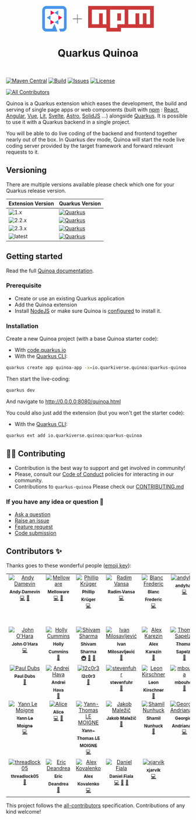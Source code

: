 <div align="center">
<img src="https://github.com/quarkiverse/quarkus-quinoa/blob/main/docs/modules/ROOT/assets/images/quarkus.svg" width="67" height="70" ><img src="https://github.com/quarkiverse/quarkus-quinoa/blob/main/docs/modules/ROOT/assets/images/plus-sign.svg" height="70" ><img src="https://github.com/quarkiverse/quarkus-quinoa/blob/main/docs/modules/ROOT/assets/images/npm-logo.svg" height="70" >
 
# Quarkus Quinoa
</div>
<br>

[![Maven Central](https://img.shields.io/maven-central/v/io.quarkiverse.quinoa/quarkus-quinoa.svg?label=Maven%20Central)](https://search.maven.org/artifact/io.quarkiverse.quinoa/quarkus-quinoa)
[![Build](https://github.com/quarkiverse/quarkus-quinoa/actions/workflows/build.yml/badge.svg)](https://github.com/quarkiverse/quarkus-quinoa/actions/workflows/build.yml) 
[![Issues](https://img.shields.io/github/issues/quarkiverse/quarkus-quinoa)](https://github.com/quarkiverse/quarkus-quinoa/issues) 
[![License](https://img.shields.io/badge/License-Apache%202.0-blue.svg)](https://opensource.org/licenses/Apache-2.0)

<!-- ALL-CONTRIBUTORS-BADGE:START - Do not remove or modify this section -->
[![All Contributors](https://img.shields.io/badge/all_contributors-33-orange.svg?style=flat-square)](#contributors-)
<!-- ALL-CONTRIBUTORS-BADGE:END -->

Quinoa is a Quarkus extension which eases the development, the build and serving of single page apps or web components (built with [npm](https://docs.npmjs.com/) : [React](https://react.dev/learn), [Angular](https://angular.dev/overview), [Vue](https://vuejs.org/guide/introduction.html), [Lit](https://lit.dev/), [Svelte](https://svelte.dev/docs/introduction), [Astro](https://docs.astro.build/en/getting-started/), [SolidJS](https://www.solidjs.com/guides/getting-started) …) alongside [Quarkus](https://quarkus.io/). It is possible to use it with a Quarkus backend in a single project.

You will be able to do live coding of the backend and frontend together nearly out of the box. In Quarkus dev mode, Quinoa will start the node live coding server provided by the target framework and forward relevant requests to it.

## Versioning

There are multiple versions available please check which one for your Quarkus release version.

| Extension Version | Quarkus Version |
| --- | --- |
| ![1.x](https://img.shields.io/maven-central/v/io.quarkiverse.quinoa/quarkus-quinoa?versionPrefix=1.&color=cyan) | [![Quarkus](https://img.shields.io/badge/Quarkus-2.0+-purple.svg)](https://github.com/quarkusio/quarkus/releases/tag/2.16.6.Final) |
| ![2.2.x](https://img.shields.io/maven-central/v/io.quarkiverse.quinoa/quarkus-quinoa?versionPrefix=2.2&color=cyan) | [![Quarkus](https://img.shields.io/badge/Quarkus-3.2+-purple.svg)](https://github.com/quarkusio/quarkus/releases/tag/3.2.0.Final) |
| ![2.3.x](https://img.shields.io/maven-central/v/io.quarkiverse.quinoa/quarkus-quinoa?versionPrefix=2.3&color=cyan) | [![Quarkus](https://img.shields.io/badge/Quarkus-3.8+-purple.svg)](https://github.com/quarkusio/quarkus/releases/tag/3.8.0) |
| ![latest](https://img.shields.io/maven-central/v/io.quarkiverse.quinoa/quarkus-quinoa?&color=cyan) | [![Quarkus](https://img.shields.io/badge/Quarkus-3.15+-purple.svg)](https://github.com/quarkusio/quarkus/releases/tag/3.15.0) |

## Getting started

Read the full [Quinoa documentation](https://docs.quarkiverse.io/quarkus-quinoa/dev/index.html).

### Prerequisite

- Create or use an existing Quarkus application
- Add the Quinoa extension
- Install [NodeJS](https://nodejs.org/) or make sure Quinoa is [configured](https://docs.quarkiverse.io/quarkus-quinoa/dev/advanced-guides.html#package-manager) to install it.

### Installation

Create a new Quinoa project (with a base Quinoa starter code):

- With [code.quarkus.io](https://code.quarkus.io/?a=quinoa-bowl&j=17&e=io.quarkiverse.quinoa%3Aquarkus-quinoa)
- With the [Quarkus CLI](https://quarkus.io/guides/cli-tooling):

```bash
quarkus create app quinoa-app -x=io.quarkiverse.quinoa:quarkus-quinoa
```

Then start the live-coding:

```bash
quarkus dev
```

And navigate to http://0.0.0.0:8080/quinoa.html

You could also just add the extension (but you won't get the starter code):

- With the [Quarkus CLI](https://quarkus.io/guides/cli-tooling):

```bash
quarkus ext add io.quarkiverse.quinoa:quarkus-quinoa
```

## 🧑‍💻 Contributing

- Contribution is the best way to support and get involved in community!
- Please, consult our [Code of Conduct](./CODE_OF_CONDUCT.md) policies for interacting in our community.
- Contributions to `quarkus-quinoa` Please check our [CONTRIBUTING.md](./CONTRIBUTING.md)

### If you have any idea or question 🤷

- [Ask a question](https://github.com/quarkiverse/quarkus-quinoa/discussions)
- [Raise an issue](https://github.com/quarkiverse/quarkus-quinoa/issues)
- [Feature request](https://github.com/quarkiverse/quarkus-quinoa/issues)
- [Code submission](https://github.com/quarkiverse/quarkus-quinoa/pulls)

## Contributors ✨

Thanks goes to these wonderful people ([emoji key](https://allcontributors.org/docs/en/emoji-key)):

<!-- ALL-CONTRIBUTORS-LIST:START - Do not remove or modify this section -->
<!-- prettier-ignore-start -->
<!-- markdownlint-disable -->
<table>
  <tbody>
    <tr>
      <td align="center" valign="top" width="14.28%"><a href="https://github.com/ia3andy"><img src="https://avatars.githubusercontent.com/u/2223984?v=4?s=100" width="100px;" alt="Andy Damevin"/><br /><sub><b>Andy Damevin</b></sub></a><br /><a href="https://github.com/quarkiverse/quarkus-quinoa/commits?author=ia3andy" title="Code">💻</a> <a href="#maintenance-ia3andy" title="Maintenance">🚧</a></td>
      <td align="center" valign="top" width="14.28%"><a href="http://melloware.com"><img src="https://avatars.githubusercontent.com/u/4399574?v=4?s=100" width="100px;" alt="Melloware"/><br /><sub><b>Melloware</b></sub></a><br /><a href="https://github.com/quarkiverse/quarkus-quinoa/commits?author=melloware" title="Code">💻</a> <a href="#maintenance-melloware" title="Maintenance">🚧</a></td>
      <td align="center" valign="top" width="14.28%"><a href="http://www.phillip-kruger.com"><img src="https://avatars.githubusercontent.com/u/6836179?v=4?s=100" width="100px;" alt="Phillip Krüger"/><br /><sub><b>Phillip Krüger</b></sub></a><br /><a href="https://github.com/quarkiverse/quarkus-quinoa/commits?author=phillip-kruger" title="Code">💻</a></td>
      <td align="center" valign="top" width="14.28%"><a href="https://github.com/rvansa"><img src="https://avatars.githubusercontent.com/u/2167869?v=4?s=100" width="100px;" alt="Radim Vansa"/><br /><sub><b>Radim Vansa</b></sub></a><br /><a href="https://github.com/quarkiverse/quarkus-quinoa/commits?author=rvansa" title="Code">💻</a></td>
      <td align="center" valign="top" width="14.28%"><a href="https://github.com/fblan"><img src="https://avatars.githubusercontent.com/u/13745480?v=4?s=100" width="100px;" alt="Blanc Frederic"/><br /><sub><b>Blanc Frederic</b></sub></a><br /><a href="https://github.com/quarkiverse/quarkus-quinoa/commits?author=fblan" title="Code">💻</a></td>
      <td align="center" valign="top" width="14.28%"><a href="https://github.com/andyhan"><img src="https://avatars.githubusercontent.com/u/142950?v=4?s=100" width="100px;" alt="andyhan"/><br /><sub><b>andyhan</b></sub></a><br /><a href="https://github.com/quarkiverse/quarkus-quinoa/commits?author=andyhan" title="Code">💻</a></td>
      <td align="center" valign="top" width="14.28%"><a href="https://github.com/computerlove"><img src="https://avatars.githubusercontent.com/u/769579?v=4?s=100" width="100px;" alt="Marvin Bredal Lillehaug"/><br /><sub><b>Marvin Bredal Lillehaug</b></sub></a><br /><a href="https://github.com/quarkiverse/quarkus-quinoa/commits?author=computerlove" title="Code">💻</a></td>
    </tr>
    <tr>
      <td align="center" valign="top" width="14.28%"><a href="https://github.com/johnaohara"><img src="https://avatars.githubusercontent.com/u/959822?v=4?s=100" width="100px;" alt="John O'Hara"/><br /><sub><b>John O'Hara</b></sub></a><br /><a href="https://github.com/quarkiverse/quarkus-quinoa/commits?author=johnaohara" title="Code">💻</a></td>
      <td align="center" valign="top" width="14.28%"><a href="https://hollycummins.com"><img src="https://avatars.githubusercontent.com/u/11509290?v=4?s=100" width="100px;" alt="Holly Cummins"/><br /><sub><b>Holly Cummins</b></sub></a><br /><a href="https://github.com/quarkiverse/quarkus-quinoa/commits?author=holly-cummins" title="Documentation">📖</a></td>
      <td align="center" valign="top" width="14.28%"><a href="http://shivams.bio.link/"><img src="https://avatars.githubusercontent.com/u/91419219?v=4?s=100" width="100px;" alt="Shivam Sharma"/><br /><sub><b>Shivam Sharma</b></sub></a><br /><a href="#infra-shivam-sharma7" title="Infrastructure (Hosting, Build-Tools, etc)">🚇</a> <a href="https://github.com/quarkiverse/quarkus-quinoa/commits?author=shivam-sharma7" title="Documentation">📖</a> <a href="#data-shivam-sharma7" title="Data">🔣</a></td>
      <td align="center" valign="top" width="14.28%"><a href="https://thejavaguy.org/"><img src="https://avatars.githubusercontent.com/u/11942401?v=4?s=100" width="100px;" alt="Ivan Milosavljević"/><br /><sub><b>Ivan Milosavljević</b></sub></a><br /><a href="https://github.com/quarkiverse/quarkus-quinoa/commits?author=TheJavaGuy" title="Documentation">📖</a></td>
      <td align="center" valign="top" width="14.28%"><a href="https://sourcespy.com"><img src="https://avatars.githubusercontent.com/u/6850153?v=4?s=100" width="100px;" alt="Alex Karezin"/><br /><sub><b>Alex Karezin</b></sub></a><br /><a href="https://github.com/quarkiverse/quarkus-quinoa/commits?author=alexkarezin" title="Documentation">📖</a></td>
      <td align="center" valign="top" width="14.28%"><a href="https://twitter.com/TommiSap"><img src="https://avatars.githubusercontent.com/u/6555967?v=4?s=100" width="100px;" alt="Thomas Sapelza"/><br /><sub><b>Thomas Sapelza</b></sub></a><br /><a href="https://github.com/quarkiverse/quarkus-quinoa/issues?q=author%3AThoSap" title="Bug reports">🐛</a></td>
      <td align="center" valign="top" width="14.28%"><a href="https://github.com/steffenvan"><img src="https://avatars.githubusercontent.com/u/22645031?v=4?s=100" width="100px;" alt="Steffen Van"/><br /><sub><b>Steffen Van</b></sub></a><br /><a href="https://github.com/quarkiverse/quarkus-quinoa/commits?author=steffenvan" title="Documentation">📖</a></td>
    </tr>
    <tr>
      <td align="center" valign="top" width="14.28%"><a href="https://www.dubs.tech"><img src="https://avatars.githubusercontent.com/u/509379?v=4?s=100" width="100px;" alt="Paul Dubs"/><br /><sub><b>Paul Dubs</b></sub></a><br /><a href="https://github.com/quarkiverse/quarkus-quinoa/commits?author=treo" title="Documentation">📖</a></td>
      <td align="center" valign="top" width="14.28%"><a href="https://github.com/devpikachu"><img src="https://avatars.githubusercontent.com/u/30475873?v=4?s=100" width="100px;" alt="Andrei Hava"/><br /><sub><b>Andrei Hava</b></sub></a><br /><a href="https://github.com/quarkiverse/quarkus-quinoa/issues?q=author%3Adevpikachu" title="Bug reports">🐛</a></td>
      <td align="center" valign="top" width="14.28%"><a href="https://github.com/l2c0r3"><img src="https://avatars.githubusercontent.com/u/62983504?v=4?s=100" width="100px;" alt="l2c0r3"/><br /><sub><b>l2c0r3</b></sub></a><br /><a href="https://github.com/quarkiverse/quarkus-quinoa/issues?q=author%3Al2c0r3" title="Bug reports">🐛</a></td>
      <td align="center" valign="top" width="14.28%"><a href="https://github.com/stevenfuhr"><img src="https://avatars.githubusercontent.com/u/26394575?v=4?s=100" width="100px;" alt="stevenfuhr"/><br /><sub><b>stevenfuhr</b></sub></a><br /><a href="https://github.com/quarkiverse/quarkus-quinoa/issues?q=author%3Astevenfuhr" title="Bug reports">🐛</a></td>
      <td align="center" valign="top" width="14.28%"><a href="https://github.com/trpouh"><img src="https://avatars.githubusercontent.com/u/19832039?v=4?s=100" width="100px;" alt="Leon Kirschner"/><br /><sub><b>Leon Kirschner</b></sub></a><br /><a href="https://github.com/quarkiverse/quarkus-quinoa/commits?author=trpouh" title="Documentation">📖</a></td>
      <td align="center" valign="top" width="14.28%"><a href="https://github.com/mbouhda"><img src="https://avatars.githubusercontent.com/u/11915506?v=4?s=100" width="100px;" alt="mbouhda"/><br /><sub><b>mbouhda</b></sub></a><br /><a href="https://github.com/quarkiverse/quarkus-quinoa/issues?q=author%3Ambouhda" title="Bug reports">🐛</a></td>
      <td align="center" valign="top" width="14.28%"><a href="https://github.com/mschorsch"><img src="https://avatars.githubusercontent.com/u/4418363?v=4?s=100" width="100px;" alt="mschorsch"/><br /><sub><b>mschorsch</b></sub></a><br /><a href="https://github.com/quarkiverse/quarkus-quinoa/issues?q=author%3Amschorsch" title="Bug reports">🐛</a></td>
    </tr>
    <tr>
      <td align="center" valign="top" width="14.28%"><a href="https://github.com/ylemoigne"><img src="https://avatars.githubusercontent.com/u/2000657?v=4?s=100" width="100px;" alt="Yann Le Moigne"/><br /><sub><b>Yann Le Moigne</b></sub></a><br /><a href="https://github.com/quarkiverse/quarkus-quinoa/commits?author=ylemoigne" title="Code">💻</a></td>
      <td align="center" valign="top" width="14.28%"><a href="http://meow.liquidnya.art"><img src="https://avatars.githubusercontent.com/u/7364785?v=4?s=100" width="100px;" alt="Alice"/><br /><sub><b>Alice</b></sub></a><br /><a href="https://github.com/quarkiverse/quarkus-quinoa/commits?author=liquidnya" title="Code">💻</a> <a href="#ideas-liquidnya" title="Ideas, Planning, & Feedback">🤔</a></td>
      <td align="center" valign="top" width="14.28%"><a href="https://github.com/yatho"><img src="https://avatars.githubusercontent.com/u/6213245?v=4?s=100" width="100px;" alt="Yann-Thomas LE MOIGNE"/><br /><sub><b>Yann-Thomas LE MOIGNE</b></sub></a><br /><a href="https://github.com/quarkiverse/quarkus-quinoa/commits?author=yatho" title="Code">💻</a></td>
      <td align="center" valign="top" width="14.28%"><a href="https://github.com/Blarc"><img src="https://avatars.githubusercontent.com/u/36704759?v=4?s=100" width="100px;" alt="Jakob Maležič"/><br /><sub><b>Jakob Maležič</b></sub></a><br /><a href="https://github.com/quarkiverse/quarkus-quinoa/issues?q=author%3ABlarc" title="Bug reports">🐛</a></td>
      <td align="center" valign="top" width="14.28%"><a href="https://shamil.co.uk"><img src="https://avatars.githubusercontent.com/u/5007497?v=4?s=100" width="100px;" alt="Shamil Nunhuck"/><br /><sub><b>Shamil Nunhuck</b></sub></a><br /><a href="https://github.com/quarkiverse/quarkus-quinoa/issues?q=author%3AUbiquitousBear" title="Bug reports">🐛</a></td>
      <td align="center" valign="top" width="14.28%"><a href="https://github.com/geoand"><img src="https://avatars.githubusercontent.com/u/4374975?v=4?s=100" width="100px;" alt="Georgios Andrianakis"/><br /><sub><b>Georgios Andrianakis</b></sub></a><br /><a href="https://github.com/quarkiverse/quarkus-quinoa/commits?author=geoand" title="Code">💻</a></td>
      <td align="center" valign="top" width="14.28%"><a href="https://github.com/lmagnette"><img src="https://avatars.githubusercontent.com/u/6390187?v=4?s=100" width="100px;" alt="Loïc Magnette"/><br /><sub><b>Loïc Magnette</b></sub></a><br /><a href="https://github.com/quarkiverse/quarkus-quinoa/commits?author=lmagnette" title="Documentation">📖</a></td>
    </tr>
    <tr>
      <td align="center" valign="top" width="14.28%"><a href="https://github.com/threadlock05"><img src="https://avatars.githubusercontent.com/u/173927177?v=4?s=100" width="100px;" alt="threadlock05"/><br /><sub><b>threadlock05</b></sub></a><br /><a href="https://github.com/quarkiverse/quarkus-quinoa/issues?q=author%3Athreadlock05" title="Bug reports">🐛</a></td>
      <td align="center" valign="top" width="14.28%"><a href="https://developers.redhat.com/author/eric-deandrea"><img src="https://avatars.githubusercontent.com/u/363447?v=4?s=100" width="100px;" alt="Eric Deandrea"/><br /><sub><b>Eric Deandrea</b></sub></a><br /><a href="https://github.com/quarkiverse/quarkus-quinoa/issues?q=author%3Aedeandrea" title="Bug reports">🐛</a></td>
      <td align="center" valign="top" width="14.28%"><a href="https://github.com/alex-kovalenko1982"><img src="https://avatars.githubusercontent.com/u/69167029?v=4?s=100" width="100px;" alt="Alex Kovalenko"/><br /><sub><b>Alex Kovalenko</b></sub></a><br /><a href="https://github.com/quarkiverse/quarkus-quinoa/commits?author=alex-kovalenko1982" title="Code">💻</a></td>
      <td align="center" valign="top" width="14.28%"><a href="https://github.com/zZHorizonZz"><img src="https://avatars.githubusercontent.com/u/60035933?v=4?s=100" width="100px;" alt="Daniel Fiala"/><br /><sub><b>Daniel Fiala</b></sub></a><br /><a href="https://github.com/quarkiverse/quarkus-quinoa/commits?author=zZHorizonZz" title="Code">💻</a> <a href="https://github.com/quarkiverse/quarkus-quinoa/issues?q=author%3AzZHorizonZz" title="Bug reports">🐛</a> <a href="https://github.com/quarkiverse/quarkus-quinoa/commits?author=zZHorizonZz" title="Documentation">📖</a></td>
      <td align="center" valign="top" width="14.28%"><a href="https://github.com/xjarvik"><img src="https://avatars.githubusercontent.com/u/54638086?v=4?s=100" width="100px;" alt="xjarvik"/><br /><sub><b>xjarvik</b></sub></a><br /><a href="https://github.com/quarkiverse/quarkus-quinoa/commits?author=xjarvik" title="Code">💻</a></td>
    </tr>
  </tbody>
</table>

<!-- markdownlint-restore -->
<!-- prettier-ignore-end -->

<!-- ALL-CONTRIBUTORS-LIST:END -->

This project follows the [all-contributors](https://github.com/all-contributors/all-contributors) specification. Contributions of any kind welcome!
